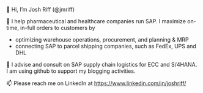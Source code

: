 👋 Hi, I’m Josh Riff  (@jmriff\)

👀 I help pharmaceutical and healthcare companies run SAP. I maximize on-time, in-full orders to customers by
- optimizing warehouse operations, procurement, and planning & MRP
- connecting SAP to parcel shipping companies, such as FedEx, UPS and DHL

💞️ I advise and consult on SAP supply chain logistics for ECC and S/4HANA.  I am using github to support my blogging activities.

📫 Please reach me on LinkedIn at https://www.linkedin.com/in/joshriff/

<!---
jmriff/jmriff is a ✨ special ✨ repository because its `README.md` (this file) appears on your GitHub profile.
You can click the Preview link to take a look at your changes.
--->
